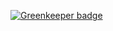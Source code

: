 
[![Greenkeeper badge](https://badges.greenkeeper.io/penx/merge-focus.svg)](https://greenkeeper.io/)
